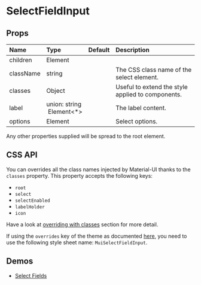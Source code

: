 <!--- This documentation is automatically generated, do not try to edit it. -->

# SelectFieldInput



## Props
| Name | Type | Default | Description |
|:-----|:-----|:--------|:------------|
| children | Element |  |  |
| className | string |  | The CSS class name of the select element. |
| classes | Object |  | Useful to extend the style applied to components. |
| label | union:&nbsp;string<br>&nbsp;Element<*><br> |  | The label content. |
| options | Element |  | Select options. |

Any other properties supplied will be spread to the root element.

## CSS API

You can overrides all the class names injected by Material-UI thanks to the `classes` property.
This property accepts the following keys:
- `root`
- `select`
- `selectEnabled`
- `labelHolder`
- `icon`

Have a look at [overriding with classes](/customization/overrides#overriding-with-classes)
section for more detail.

If using the `overrides` key of the theme as documented
[here](/customization/themes#customizing-all-instances-of-a-component-type),
you need to use the following style sheet name: `MuiSelectFieldInput`.

## Demos

- [Select Fields](/demos/select-fields)
